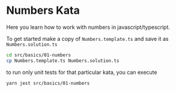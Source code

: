 Numbers Kata
============

Here you learn how to work with numbers in javascript/typescript.

To get started make a copy of `Numbers.template.ts` and save it as `Numbers.solution.ts`

```bash
cd src/basics/01-numbers
cp Numbers.template.ts Numbers.solution.ts
```

to run only unit tests for that particular kata, you can execute
```bash
yarn jest src/basics/01-numbers
```
